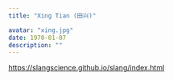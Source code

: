 ```yaml
---
title: "Xing Tian (田兴)"

avatar: "xing.jpg"
date: 1970-01-07
description: ""
---
```


https://slangscience.github.io/slang/index.html
